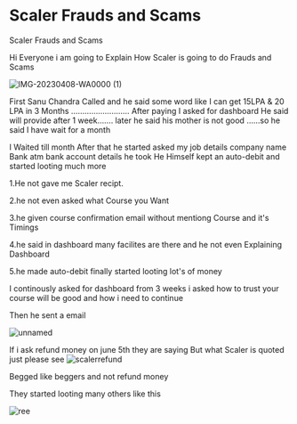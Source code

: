 # Scaler Frauds and Scams
Scaler Frauds and Scams

Hi Everyone i am going to Explain How Scaler is going to do Frauds and Scams

![IMG-20230408-WA0000 (1)](https://github.com/Prakash-7382012092/scalerreview/assets/52729945/1af2caa7-d8f6-4bce-845b-5097b07101ea)

First Sanu Chandra Called and he said some word like I can get 15LPA & 20 LPA in 3 Months ……………………..
After paying I asked for dashboard He said will provide after 1 week……. later
he said his mother is not good ……so he said I have wait for a month 

I Waited till month 
After that he started asked my job details 
company name
Bank atm
bank account details he took 
He Himself kept an auto-debit and started looting much more


1.He not gave me Scaler recipt.


2.he not even asked what Course you Want


3.he given course confirmation email without mentiong Course and it's Timings


4.he said in dashboard many facilites are there and he not even Explaining Dashboard


5.he made auto-debit finally started looting lot's of money


I continously asked for dashboard from 3 weeks 
i asked
how to trust your course will be good and how i need to continue 

Then he sent a email

![unnamed](https://github.com/Prakash-7382012092/scalerreview/assets/52729945/d96c3a04-7dbf-4554-95d3-91bdddb6351e)


If i ask refund money on june 5th they are saying 
But what Scaler is quoted just please see
![scalerrefund](https://github.com/Prakash-7382012092/scalerreview/assets/52729945/fe6c8e8f-24d0-465c-8576-72779887b257)


Begged like beggers and not refund money

They started looting many others like this


![ree](https://github.com/Prakash-7382012092/scalerreview/assets/52729945/1d200260-e0b8-466e-bf55-f1a72c9c2cd5)

